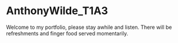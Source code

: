 # AnthonyWilde_T1A3

Welcome to my portfolio, please stay awhile and listen. There will be refreshments and finger food served momentarily. 